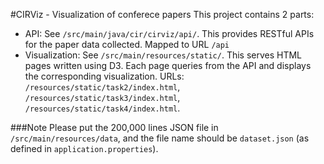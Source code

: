 #CIRViz - Visualization of conferece papers
This project contains 2 parts:
* API: See `/src/main/java/cir/cirviz/api/`. This provides RESTful APIs for the paper data collected. Mapped to URL `/api`
* Visualization: See `/src/main/resources/static/`. This serves HTML pages written using D3. Each page queries from the API and displays the corresponding visualization. URLs: `/resources/static/task2/index.html`, `/resources/static/task3/index.html`, `/resources/static/task4/index.html`.

###Note
Please put the 200,000 lines JSON file in `/src/main/resources/data`, and the file name should be `dataset.json` (as defined in `application.properties`).